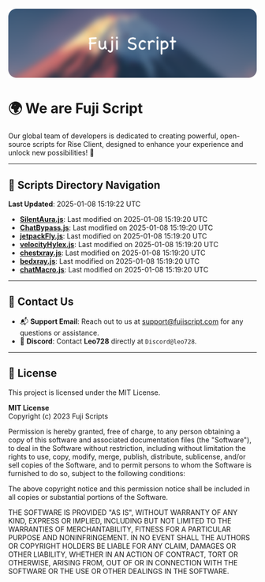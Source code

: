 ![Banner](.github/b.webp)

# 🌍 **We are Fuji Script**

Our global team of developers is dedicated to creating powerful, open-source scripts for Rise Client, designed to enhance your experience and unlock new possibilities! 🌟

---
<!-- SCRIPTS_NAVIGATION_START -->
## 📂 **Scripts Directory Navigation**

**Last Updated**: 2025-01-08 15:19:22 UTC

- **[SilentAura.js](scripts/SilentAura.js)**: Last modified on 2025-01-08 15:19:20 UTC
- **[ChatBypass.js](scripts/ChatBypass.js)**: Last modified on 2025-01-08 15:19:20 UTC
- **[jetpackFly.js](scripts/jetpackFly.js)**: Last modified on 2025-01-08 15:19:20 UTC
- **[velocityHylex.js](scripts/velocityHylex.js)**: Last modified on 2025-01-08 15:19:20 UTC
- **[chestxray.js](scripts/chestxray.js)**: Last modified on 2025-01-08 15:19:20 UTC
- **[bedxray.js](scripts/bedxray.js)**: Last modified on 2025-01-08 15:19:20 UTC
- **[chatMacro.js](scripts/chatMacro.js)**: Last modified on 2025-01-08 15:19:20 UTC

<!-- SCRIPTS_NAVIGATION_END -->

---

## 💬 **Contact Us**  
- 📬 **Support Email**: Reach out to us at [support@fujiscript.com](mailto:support@fujiscript.com) for any questions or assistance.  
- 💬 **Discord**: Contact **Leo728** directly at `Discord@leo728`.

---

## 📜 **License**

This project is licensed under the MIT License.  

**MIT License**  
Copyright (c) 2023 Fuji Scripts  

Permission is hereby granted, free of charge, to any person obtaining a copy of this software and associated documentation files (the "Software"), to deal in the Software without restriction, including without limitation the rights to use, copy, modify, merge, publish, distribute, sublicense, and/or sell copies of the Software, and to permit persons to whom the Software is furnished to do so, subject to the following conditions:  

The above copyright notice and this permission notice shall be included in all copies or substantial portions of the Software.  

THE SOFTWARE IS PROVIDED "AS IS", WITHOUT WARRANTY OF ANY KIND, EXPRESS OR IMPLIED, INCLUDING BUT NOT LIMITED TO THE WARRANTIES OF MERCHANTABILITY, FITNESS FOR A PARTICULAR PURPOSE AND NONINFRINGEMENT. IN NO EVENT SHALL THE AUTHORS OR COPYRIGHT HOLDERS BE LIABLE FOR ANY CLAIM, DAMAGES OR OTHER LIABILITY, WHETHER IN AN ACTION OF CONTRACT, TORT OR OTHERWISE, ARISING FROM, OUT OF OR IN CONNECTION WITH THE SOFTWARE OR THE USE OR OTHER DEALINGS IN THE SOFTWARE.  
